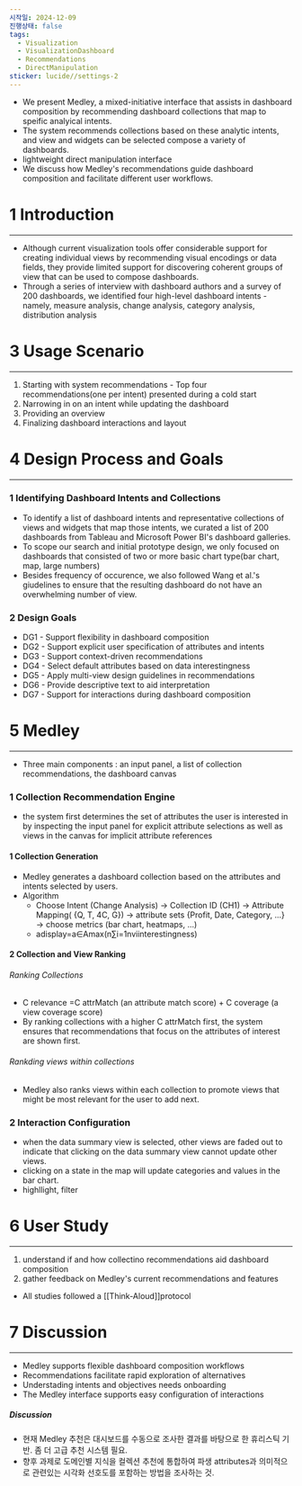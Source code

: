 ```yaml
---
시작일: 2024-12-09
진행상태: false
tags:
  - Visualization
  - VisualizationDashboard
  - Recommendations
  - DirectManipulation
sticker: lucide//settings-2
---
```

- We present Medley, a mixed-initiative interface that assists in dashboard composition by recommending dashboard collections that map to speific analyical intents.
- The system recommends collections based on these analytic intents, and view and widgets can be selected compose a variety of dashboards.
- lightweight direct manipulation interface
- We discuss how Medley's recommendations guide dashboard composition and facilitate different user workflows.

# 1 Introduction
---
- Although current visualization tools offer considerable support for creating individual views by recommending visual encodings or data fields, they provide limited support for discovering coherent groups of view that can be used to compose dashboards.
- Through a series of interview with dashboard authors and a survey of 200 dashboards, we identified four high-level dashboard intents - namely, measure analysis, change analysis, category analysis, distribution analysis

# 3 Usage Scenario
---
1. Starting with system recommendations - Top four recommendations(one per intent) presented during a cold start
2. Narrowing in on an intent while updating the dashboard
3. Providing an overview
4. Finalizing dashboard interactions and layout

# 4 Design Process and Goals
---
### 1 Identifying Dashboard Intents and Collections
- To identify a list of dashboard intents and representative collections of views and widgets that map those intents, we curated a list of 200 dashboards from Tableau and Microsoft Power BI's dashboard galleries.
- To scope our search and initial prototype design, we only focused on dashboards that consisted of two or more basic chart type(bar chart, map, large numbers)
- Besides frequency of occurence, we also followed Wang et al.'s giudelines to ensure that the resulting dashboard do not have an overwhelming number of view.
### 2 Design Goals
- DG1 - Support flexibility in dashboard composition
- DG2 - Support explicit user specification of attributes and intents
- DG3 - Support context-driven recommendations
- DG4 - Select default attributes based on data interestingness
- DG5 - Apply multi-view design guidelines in recommendations
- DG6 - Provide descriptive text to aid interpretation
- DG7 - Support for interactions during dashboard composition

# 5 Medley
---
- Three main components : an input panel, a list of collection recommendations, the dashboard canvas
### 1 Collection Recommendation Engine
- the system first determines the set of attributes the user is interested in by inspecting the input panel for explicit attribute selections as well as views in the canvas for implicit attribute references
#### 1 Collection Generation
- Medley generates a dashboard collection based on the attributes and intents selected by users.
- Algorithm
	- Choose Intent (Change Analysis) →  Collection ID (CH1) →  Attribute Mapping( {Q, T, 4C, G}) →  attribute sets {Profit, Date, Category, ...} →  choose metrics (bar chart, heatmaps, ...)
	- adisplay=a∈Amax​(n∑i=1n​viinterestingness​​)
#### 2 Collection and View Ranking
###### Ranking Collections
- C relevance ​=C attrMatch (an attribute match score) ​+ C coverage​ (a view coverage score)
- By ranking collections with a higher C attrMatch first, the system ensures that recommendations that focus on the attributes of interest are shown first.
###### Rankding views within collections
- Medley also ranks views within each collection to promote views that might be most relevant for the user to add next.

### 2 Interaction Configuration
- when the data summary view is selected, other views are faded out to indicate that clicking on the data summary view cannot update other views.
- clicking on a state in the map will update categories and values in the bar chart.
- highllight, filter

# 6 User Study
---
1) understand if and how collectino recommendations aid dashboard composition
2) gather feedback on Medley's current recommendations and features

- All studies followed a  [[Think-Aloud]]protocol

# 7 Discussion
---
- Medley supports flexible dashboard composition workflows
- Recommendations facilitate rapid exploration of alternatives
- Understading intents and objectives needs onboarding
- The Medley interface supports easy configuration of interactions


##### Discussion
- 현재 Medley 추천은 대시보드를 수동으로 조사한 결과를 바탕으로 한 휴리스틱 기반. 좀 더 고급 추천 시스템 필요.
- 향후 과제로 도메인별 지식을 컬렉션 추천에 통합하여 파생 attributes과 의미적으로 관련있는 시각화 선호도를 포함하는 방법을 조사하는 것.